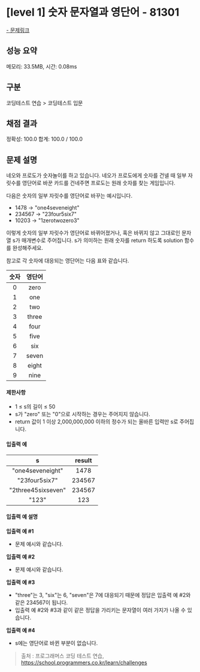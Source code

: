 # [level 1] 숫자 문자열과 영단어 - 81301

<a href="https://school.programmers.co.kr/learn/courses/30/lessons/81301">- 문제링크</a>

## 성능 요약

메모리: 33.5MB, 시간: 0.08ms

## 구분

코딩테스트 연습 > 코딩테스트 입문

## 채점 결과

정확성: 100.0
합계: 100.0 / 100.0

## 문제 설명

네오와 프로도가 숫자놀이를 하고 있습니다. 네오가 프로도에게 숫자를 건넬 때 일부 자릿수를 영단어로 바꾼 카드를 건네주면 프로도는 원래 숫자를 찾는 게임입니다.

다음은 숫자의 일부 자릿수를 영단어로 바꾸는 예시입니다.

- 1478 → "one4seveneight"
- 234567 → "23four5six7"
- 10203 → "1zerotwozero3"

이렇게 숫자의 일부 자릿수가 영단어로 바뀌어졌거나, 혹은 바뀌지 않고 그대로인 문자열 s가 매개변수로 주어집니다. s가 의미하는 원래 숫자를 return 하도록 solution 함수를 완성해주세요.

참고로 각 숫자에 대응되는 영단어는 다음 표와 같습니다.

| **숫자** | **영단어** |
| :------: | :--------: |
|    0     |    zero    |
|    1     |    one     |
|    2     |    two     |
|    3     |   three    |
|    4     |    four    |
|    5     |    five    |
|    6     |    six     |
|    7     |   seven    |
|    8     |   eight    |
|    9     |    nine    |

#### 제한사항

- 1 ≤ s의 길이 ≤ 50
- s가 "zero" 또는 "0"으로 시작하는 경우는 주어지지 않습니다.
- return 값이 1 이상 2,000,000,000 이하의 정수가 되는 올바른 입력만 s로 주어집니다.

#### 입출력 예

|       **s**        | **result** |
| :----------------: | :--------: |
|  "one4seveneight"  |    1478    |
|   "23four5six7"    |   234567   |
| "2three45sixseven" |   234567   |
|       "123"        |    123     |

#### 입출력 예 설명

**입출력 예 #1**

- 문제 예시와 같습니다.

**입출력 예 #2**

- 문제 예시와 같습니다.

**입출력 예 #3**

- "three"는 3, "six"는 6, "seven"은 7에 대응되기 때문에 정답은 입출력 예 #2와 같은 234567이 됩니다.
- 입출력 예 #2와 #3과 같이 같은 정답을 가리키는 문자열이 여러 가지가 나올 수 있습니다.

**입출력 예 #4**

- s에는 영단어로 바뀐 부분이 없습니다.

> 출처 : 프로그래머스 코딩 테스트 연습, <https://school.programmers.co.kr/learn/challenges>
